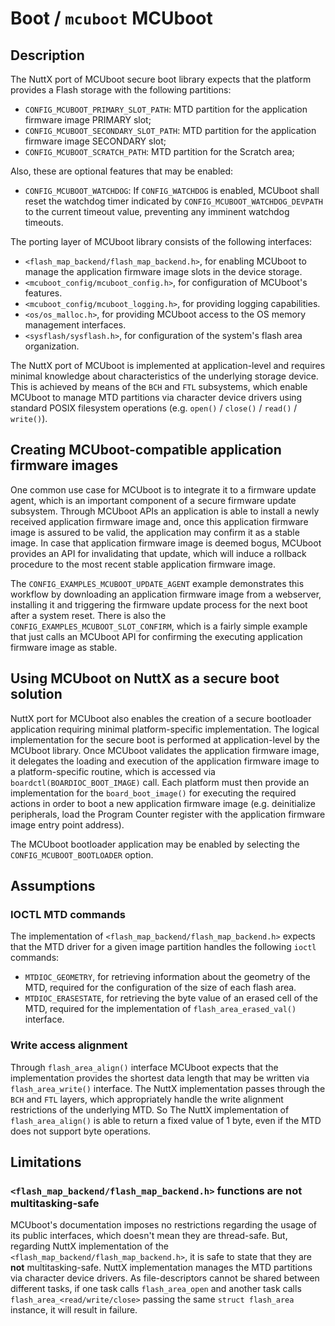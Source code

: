 # Boot / `mcuboot` MCUboot

## Description

The NuttX port of MCUboot secure boot library expects that the platform provides a Flash storage with the following partitions:
- `CONFIG_MCUBOOT_PRIMARY_SLOT_PATH`: MTD partition for the application firmware image PRIMARY slot;
- `CONFIG_MCUBOOT_SECONDARY_SLOT_PATH`: MTD partition for the application firmware image SECONDARY slot;
- `CONFIG_MCUBOOT_SCRATCH_PATH`: MTD partition for the Scratch area;

Also, these are optional features that may be enabled:

- `CONFIG_MCUBOOT_WATCHDOG`: If `CONFIG_WATCHDOG` is enabled, MCUboot shall reset the watchdog timer indicated by `CONFIG_MCUBOOT_WATCHDOG_DEVPATH` to the current timeout value, preventing any imminent watchdog timeouts.

The porting layer of MCUboot library consists of the following interfaces:
- `<flash_map_backend/flash_map_backend.h>`, for enabling MCUboot to manage the application firmware image slots in the device storage.
- `<mcuboot_config/mcuboot_config.h>`, for configuration of MCUboot's features.
- `<mcuboot_config/mcuboot_logging.h>`, for providing logging capabilities.
- `<os/os_malloc.h>`, for providing MCUboot access to the OS memory management interfaces.
- `<sysflash/sysflash.h>`, for configuration of the system's flash area organization.

The NuttX port of MCUboot is implemented at application-level and requires minimal knowledge about characteristics of the underlying storage device. This is achieved by means of the `BCH` and `FTL` subsystems, which enable MCUboot to manage MTD partitions via character device drivers using standard POSIX filesystem operations (e.g. `open()` / `close()` / `read()` / `write()`).

## Creating MCUboot-compatible application firmware images

One common use case for MCUboot is to integrate it to a firmware update agent, which is an important component of a secure firmware update subsystem. Through MCUboot APIs an application is able to install a newly received application firmware image and, once this application firmware image is assured to be valid, the application may confirm it as a stable image. In case that application firmware image is deemed bogus, MCUboot provides an API for invalidating that update, which will induce a rollback procedure to the most recent stable application firmware image.

The `CONFIG_EXAMPLES_MCUBOOT_UPDATE_AGENT` example demonstrates this workflow by downloading an application firmware image from a webserver, installing it and triggering the firmware update process for the next boot after a system reset. There is also the `CONFIG_EXAMPLES_MCUBOOT_SLOT_CONFIRM`, which is a fairly simple example that just calls an MCUboot API for confirming the executing application firmware image as stable.

## Using MCUboot on NuttX as a secure boot solution

NuttX port for MCUboot also enables the creation of a secure bootloader application requiring minimal platform-specific implementation. The logical implementation for the secure boot is performed at application-level by the MCUboot library. Once MCUboot validates the application firmware image, it delegates the loading and execution of the application firmware image to a platform-specific routine, which is accessed via `boardctl(BOARDIOC_BOOT_IMAGE)` call. Each platform must then provide an implementation for the `board_boot_image()` for executing the required actions in order to boot a new application firmware image (e.g. deinitialize peripherals, load the Program Counter register with the application firmware image entry point address).

The MCUboot bootloader application may be enabled by selecting the `CONFIG_MCUBOOT_BOOTLOADER` option.

## Assumptions

### IOCTL MTD commands

The implementation of `<flash_map_backend/flash_map_backend.h>` expects that the MTD driver for a given image partition handles the following `ioctl` commands:
- `MTDIOC_GEOMETRY`, for retrieving information about the geometry of the MTD, required for the configuration of the size of each flash area.
- `MTDIOC_ERASESTATE`, for retrieving the byte value of an erased cell of the MTD, required for the implementation of `flash_area_erased_val()` interface.

### Write access alignment

Through `flash_area_align()` interface MCUboot expects that the implementation provides the shortest data length that may be written via `flash_area_write()` interface. The NuttX implementation passes through the `BCH` and `FTL` layers, which appropriately handle the write alignment restrictions of the underlying MTD. So The NuttX implementation of `flash_area_align()` is able to return a fixed value of 1 byte, even if the MTD does not support byte operations.

## Limitations

### `<flash_map_backend/flash_map_backend.h>` functions are not multitasking-safe

MCUboot's documentation imposes no restrictions regarding the usage of its public interfaces, which doesn't mean they are thread-safe.
But, regarding NuttX implementation of the `<flash_map_backend/flash_map_backend.h>`, it is safe to state that they are **not** multitasking-safe. NuttX implementation manages the MTD partitions via character device drivers. As file-descriptors cannot be shared between different tasks, if one task calls `flash_area_open` and another task calls `flash_area_<read/write/close>` passing the same `struct flash_area` instance, it will result in failure.
